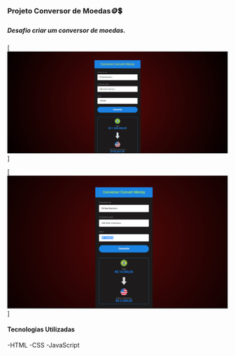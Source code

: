 ### Projeto Conversor de Moedas🪙💲

##### Desafio criar um conversor de moedas.



[<img src="./tela-projeto-conversor.gif">]

[<img src="./conversor.png">]










#### Tecnologias Utilizadas 

-HTML
-CSS
-JavaScript